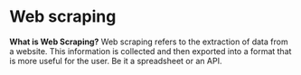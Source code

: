 # Web scraping

**What is Web Scraping?**
Web scraping refers to the extraction of data from a website. This information is collected and then exported into a format that is more useful for the user. Be it a spreadsheet or an API.

